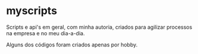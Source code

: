 # myscripts
Scripts e api's em geral, com minha autoria, criados para agilizar processos na empresa e no meu dia-a-dia.

Alguns dos códigos foram criados apenas por hobby.
